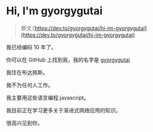 # Hi, I'm gyorgygutai

> 原文:[https://dev.to/gyorgygutai/hi-im-gyorgygutai](https://dev.to/gyorgygutai/hi-im-gyorgygutai)

我已经编码 10 年了。

你可以在 GitHub 上找到我，我的名字是 [gyorgygutai](https://github.com/gyorgygutai)

我住在布达佩斯。

我不为任何人工作。

我主要用这些语言编程:javascript。

我目前正在学习更多关于渐进式网络应用的知识。

很高兴见到你。